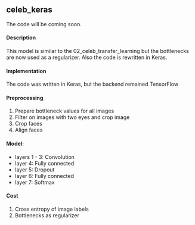 ## celeb_keras

The code will be coming soon.

#### Description
This model is similar to the 02_celeb_transfer_learning but the bottlenecks are now used as a regularizer. Also the code is rewritten in Keras.

#### Implementation

The code was written in Keras, but the backend remained TensorFlow

#### Preprocessing
1. Prepare bottleneck values for all images
2. Filter on images with two eyes and crop image
3. Crop faces
4. Align faces

#### Model:
* layers 1 - 3: Convolution
* layer 4: Fully connected
* layer 5: Dropout
* layer 6: Fully connected
* layer 7: Softmax

#### Cost
1. Cross entropy of image labels
2. Bottlenecks as regularizer
